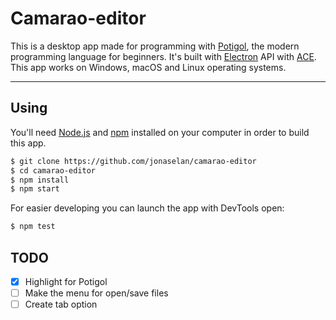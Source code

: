 # Camarao-editor

This is a desktop app made for programming with [Potigol](https://github.com/potigol/Potigol), the modern programming language for beginners. It's built with [Electron](http://electron.atom.io) API with [ACE](https://github.com/ajaxorg/ace). This app works on Windows, macOS and Linux operating systems.

---

## Using

You'll need [Node.js](https://nodejs.org) and [npm](https://www.npmjs.com/) installed on your computer in order to build this app.

```bash
$ git clone https://github.com/jonaselan/camarao-editor
$ cd camarao-editor
$ npm install
$ npm start
```

For easier developing you can launch the app with DevTools open:

```bash
$ npm test
```

## TODO

- [x] Highlight for Potigol
- [ ] Make the menu for open/save files
- [ ] Create tab option
